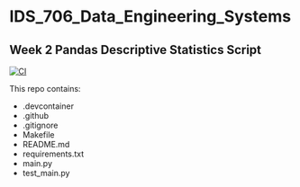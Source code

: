 # IDS_706_Data_Engineering_Systems
## Week 2 Pandas Descriptive Statistics Script

[![CI](https://github.com/nogibjj/TianjiRao_Pandas_Desc_Stat_Script/actions/workflows/ci.yml/badge.svg)](https://github.com/nogibjj/TianjiRao_Pandas_Desc_Stat_Script/actions/workflows/ci.yml)


This repo contains: 

- .devcontainer     
- .github   
- .gitignore    
- Makefile  
- README.md     
- requirements.txt      
- main.py   
- test_main.py